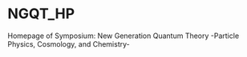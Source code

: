 # NGQT_HP
Homepage of Symposium:
New Generation Quantum Theory -Particle Physics, Cosmology, and Chemistry- 


